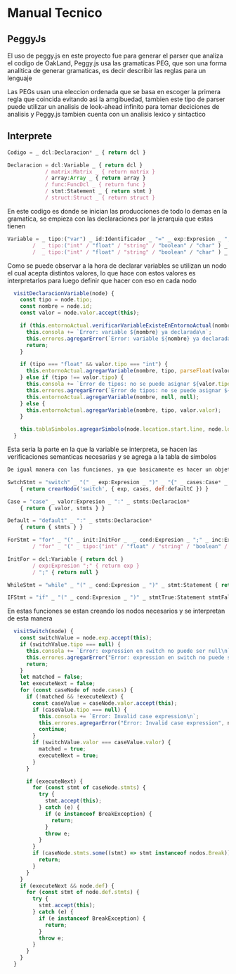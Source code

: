 # Manual Tecnico

## PeggyJs

El uso de peggy.js en este proyecto fue para generar el parser que analiza el codigo de OakLand, Peggy.js usa las gramaticas PEG, que son una forma analitica de generar gramaticas, es decir describir las reglas para un lenguaje

Las PEGs usan una eleccion ordenada que se basa en escoger la primera regla que coincida evitando asi la amgibuedad, tambien este tipo de parser puede utilizar un analisis de look-ahead infinito para tomar deciciones de analisis y Peggy.js tambien cuenta con un analisis lexico y sintactico

## Interprete

```javascript
Codigo = _ dcl:Declaracion* _ { return dcl }

Declaracion = dcl:Variable _ { return dcl }
            / matrix:Matrix _ { return matrix }
            / array:Array _ { return array }
            / func:FuncDcl _ { return func }
            / stmt:Statement _ { return stmt }
            / struct:Struct _ { return struct }
```

En este codigo es donde se inician las producciones de todo lo demas en la gramatica, se empieza con las declaraciones por la jerarquia que estas tienen

```javascript
Variable = _ tipo:("var") _ id:Identificador _ "=" _ exp:Expresion _ ";" { return crearNodo('typeLessDcl', { id, valor:exp }) }
        /  _ tipo:("int" / "float" / "string" / "boolean" / "char" ) _ id:Identificador  _ "=" _ exp:Expresion _ ";"{ return crearNodo('declaracionVar', { tipo, id, valor:exp})}
        /  _ tipo:("int" / "float" / "string" / "boolean" / "char" ) _ id:Identificador _ ";"{ return crearNodo('simpleDcl', { tipo, id })} 
```
Como se puede observar a la hora de declarar variables se utilizan un nodo el cual acepta distintos valores, lo que hace con estos valores es interpretarlos para luego definir que hacer con eso en cada nodo

```javascript
  visitDeclaracionVariable(node) {
    const tipo = node.tipo;
    const nombre = node.id;
    const valor = node.valor.accept(this);

    if (this.entornoActual.verificarVariableExisteEnEntornoActual(nombre)) {
      this.consola += `Error: variable ${nombre} ya declarada\n`;
      this.errores.agregarError(`Error: variable ${nombre} ya declarada`, node.location.start.line, node.location.start.column, "Semantico");
      return;
    }

    if (tipo === "float" && valor.tipo === "int") {
      this.entornoActual.agregarVariable(nombre, tipo, parseFloat(valor.valor));
    } else if (tipo !== valor.tipo) {
      this.consola += `Error de tipos: no se puede asignar ${valor.tipo} a ${tipo}\n`;
      this.errores.agregarError(`Error de tipos: no se puede asignar ${valor.tipo} a ${tipo}`, node.location.start.line, node.location.start.column, "Semantico");
      this.entornoActual.agregarVariable(nombre, null, null);
    } else {
      this.entornoActual.agregarVariable(nombre, tipo, valor.valor);
    }

    this.tablaSimbolos.agregarSimbolo(node.location.start.line, node.location.start.column, nombre, tipo, valor.valor);
  }
  ```

  Esta seria la parte en la que la variable se interpreta, se hacen las verificaciones semanticas necesarias y se agrega a la tabla de simbolos

```javascript
De igual manera con las funciones, ya que basicamente es hacer un objeto que acepte el nodo y utilizar el nodo y sus valores para dar las funciones necesarias

SwtchStmt = "switch" _ "(" _ exp:Expresion _ ")" _ "{" _ cases:Case* _ defaultC:Default? _ "}" 
    { return crearNodo('switch', { exp, cases, def:defaultC }) }

Case = "case" _ valor:Expresion _ ":" _ stmts:Declaracion* 
    { return { valor, stmts } }

Default = "default" _ ":" _ stmts:Declaracion* 
    { return { stmts } }

ForStmt = "for" _ "(" _ init:InitFor _  _ cond:Expresion _ ";" _ inc:Expresion _ ")" _ stmt:Statement { return crearNodo('for', { inicial:init, condicion:cond, incremento:inc, bloque:stmt }) }
        / "for" _ "(" _ tipo:("int" / "float" / "string" / "boolean" / "char" / "var" ) _ id:Identificador _ ":" _ exp:Expresion _ ")" _ stmt:Statement { return crearNodo('foreach', { tipo, id, exp, bloque:stmt }) }

InitFor = dcl:Variable { return dcl }
        / exp:Expresion ";" { return exp }
        / ";" { return null }

WhileStmt = "while" _ "(" _ cond:Expresion _ ")" _ stmt:Statement { return crearNodo('while', { condicion:cond, bloque:stmt }) }

IFStmt = "if" _ "(" _ cond:Expresion _ ")" _ stmtTrue:Statement stmtFalse:( _ "else" _ stmtFalse:Statement { return stmtFalse } )? { return crearNodo('if', { condicion:cond, bloqueTrue:stmtTrue, bloqueFalse:stmtFalse }) }
```
En estas funciones se estan creando los nodos necesarios y se interpretan de esta manera

```javascript
  visitSwitch(node) {
    const switchValue = node.exp.accept(this);
    if (switchValue.tipo === null) {
      this.consola += `Error: expression en switch no puede ser null\n`;
      this.errores.agregarError("Error: expression en switch no puede ser null", node.location.start.line, node.location.start.column, "Semantico");
      return;
    }
    let matched = false;
    let executeNext = false;
    for (const caseNode of node.cases) {
      if (!matched && !executeNext) {
        const caseValue = caseNode.valor.accept(this);
        if (caseValue.tipo === null) {
          this.consola += `Error: Invalid case expression\n`;
          this.errores.agregarError("Error: Invalid case expression", node.location.start.line, node.location.start.column, "Semantico");
          continue;
        }
        if (switchValue.valor === caseValue.valor) {
          matched = true;
          executeNext = true;
        }
      }

      if (executeNext) {
        for (const stmt of caseNode.stmts) {
          try {
            stmt.accept(this);
          } catch (e) {
            if (e instanceof BreakException) {
              return;
            }
            throw e;
          }
        }
        if (caseNode.stmts.some((stmt) => stmt instanceof nodos.Break)) {
          return;
        }
      }
    }
    if (executeNext && node.def) {
      for (const stmt of node.def.stmts) {
        try {
          stmt.accept(this);
        } catch (e) {
          if (e instanceof BreakException) {
            return;
          }
          throw e;
        }
      }
    }
  }
```